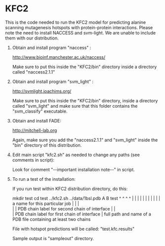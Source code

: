 # KFC2
This is the code needed to run the KFC2 model for predicting alanine scanning mutagenesis hotspots with protein-protein interactions. Please note the need to install NACCESS and svm-light. We are unable to include them with our distribution. 

1) Obtain and install program "naccess" :

      http://www.bioinf.manchester.ac.uk/naccess/

   Make sure to put this inside the "KFC2/bin" directory inside a directory called "naccess2.1.1"

2) Obtain and install program "svm_light" :
 
      http://svmlight.joachims.org/

   Make sure to put this inside the "KFC2/bin" directory, inside a directory called "svm_light" and make sure that this folder contains the "svm_classify" executable.


3) Obtain and install FADE:

      http://mitchell-lab.org

   Again, make sure you add the "naccess2.1.1" and "svm_light" inside the "bin" directory of this distribution. 

5) Edit main script "kfc2.sh" as needed to change any paths (see comments in script):

   Look for comment "--important installation note--" in script.


6) To run a test of the installation:

   If you run test within KFC2 distribution directory, do this:

      mkdir test
      cd test
      ../kfc2.sh ../data/1bsl.pdb  A  B  test
                          ^        ^  ^  ^
                          |        |  |  |
                          |        |  |  |
                          |        |  |  a name for this particular job
                          |        |  |  
                          |        |  PDB chain label for second chain of interface
                          |        |   
                          |        PDB chain label for first chain of interface
                          |
                          full path and name of a PDB file containing at least two chains


   File with hotspot predictions will be called:  "test.kfc.results"
      
   Sample output is "sampleout" directory.
